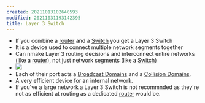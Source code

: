 ```yaml
---
created: 20211013102640593
modified: 20211031193142395
title: Layer 3 Switch
---
```


- If you combine a [router](#router) and a [Switch](#Switch) you get a Layer 3 Switch
- It is a device used to connect multiple network segments together
- Can nmake Layer 3 routing decisions and interconnect entire networks (like a [router](#router)), not just network segments (like a [Switch](#Switch))
- ![](https://raw.githubusercontent.com/zubayrrr/twiki/main/bin/image.zapt16jgiw.png)
- Each of their port acts a [Broadcast Domains](#Broadcast%20Domains) and a [Collision Domains](#Collision%20Domains).
- A very efficient device for an internal network.
- If you've a large network a Layer 3 Switch is not recommnded as they're not as efficient at routing as a dedicated [router](#router) would be.
